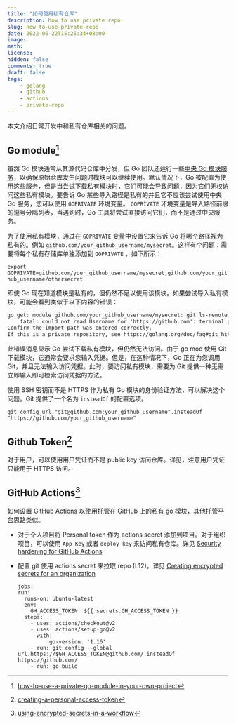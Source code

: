 ```yaml
---
title: "如何使用私有仓库"
description: how to use private repo
slug: how-to-use-private-repo
date: 2022-06-22T15:25:34+08:00
image: 
math: 
license: 
hidden: false
comments: true
draft: false
tags:
    - golang
    - github
    - actions
    - private-repo
---
```


本文介绍日常开发中和私有仓库相关的问题。

## Go module[^1]

虽然 Go 模块通常从其源代码仓库中分发，但 Go 团队还运行一些[中央 Go 模块服务](https://proxy.golang.org/)，以确保原始仓库发生问题时模块可以继续使用。默认情况下，Go 被配置为使用这些服务，但是当尝试下载私有模块时，它们可能会导致问题，因为它们无权访问这些私有模块。要告诉 Go 某些导入路径是私有的并且它不应该尝试使用中央 Go 服务，您可以使用 `GOPRIVATE` 环境变量。 `GOPRIVATE` 环境变量是导入路径前缀的逗号分隔列表，当遇到时，Go 工具将尝试直接访问它们，而不是通过中央服务。

为了使用私有模块，通过在 `GOPRIVATE` 变量中设置它来告诉 Go 将哪个路径视为私有的。例如 `github.com/your_github_username/mysecret`。这样有个问题：需要将每个私有存储库单独添加到 `GOPRIVATE` ，如下所示：

`export GOPRIVATE=github.com/your_github_username/mysecret,github.com/your_github_username/othersecret`

即使 Go 现在知道模块是私有的，但仍然不足以使用该模块。如果尝试导入私有模块，可能会看到类似于以下内容的错误：

```html
go get: module github.com/your_github_username/mysecret: git ls-remote -q origin in /Users/your_github_username/go/pkg/mod/cache/vcs/2f8c...b9ea: exit status 128:
	fatal: could not read Username for 'https://github.com': terminal prompts disabled
Confirm the import path was entered correctly.
If this is a private repository, see https://golang.org/doc/faq#git_https for additional information.
```

此错误消息显示 Go 尝试下载私有模块，但仍然无法访问。由于 go mod 使用 Git 下载模块，它通常会要求您输入凭据。但是，在这种情况下，Go 正在为您调用 Git，并且无法输入访问凭据。此时，要访问私有模块，需要为 Git 提供一种无需立即输入即可检索访问凭据的方法。

使用 SSH 密钥而不是 HTTPS 作为私有 Go 模块的身份验证方法，可以解决这个问题。Git 提供了一个名为 `insteadOf` 的配置选项。

`git config url."git@github.com:your_github_username".insteadOf "https://github.com/your_github_username"`

## Github Token[^2]

对于用户，可以使用用户凭证而不是 public key 访问仓库。详见[](https://docs.github.com/en/authentication/keeping-your-account-and-data-secure/creating-a-personal-access-token)，注意用户凭证只能用于 HTTPS 访问。

## GitHub Actions[^3]

如何设置 GitHub Actions 以使用托管在 GitHub 上的私有 go 模块，其他托管平台思路类似。

+ 对于个人项目将 Personal token 作为 actions secret 添加到项目。对于组织项目，可以使用 `App Key` 或者 `deploy key` 来访问私有仓库。详见 [Security hardening for GitHub Actions](https://docs.github.com/en/actions/security-guides/security-hardening-for-github-actions)
+ 配置 git 使用 actions secret 来拉取 repo (L12)。详见 [Creating encrypted secrets for an organization](https://docs.github.com/en/actions/security-guides/encrypted-secrets#about-encrypted-secrets)

  ```shell
  jobs:
  run:
    runs-on: ubuntu-latest
    env:
      GH_ACCESS_TOKEN: ${{ secrets.GH_ACCESS_TOKEN }}
    steps:
      - uses: actions/checkout@v2
      - uses: actions/setup-go@v2
        with:
            go-version: '1.16'
      - run: git config --global url.https://$GH_ACCESS_TOKEN@github.com/.insteadOf https://github.com/
      - run: go build

  ```

[^1]: [how-to-use-a-private-go-module-in-your-own-project](https://www.digitalocean.com/community/tutorials/how-to-use-a-private-go-module-in-your-own-project)
[^2]: [creating-a-personal-access-token](https://docs.github.com/cn/authentication/keeping-your-account-and-data-secure/creating-a-personal-access-token)
[^3]: [using-encrypted-secrets-in-a-workflow](https://docs.github.com/cn/actions/security-guides/encrypted-secrets#using-encrypted-secrets-in-a-workflow)
